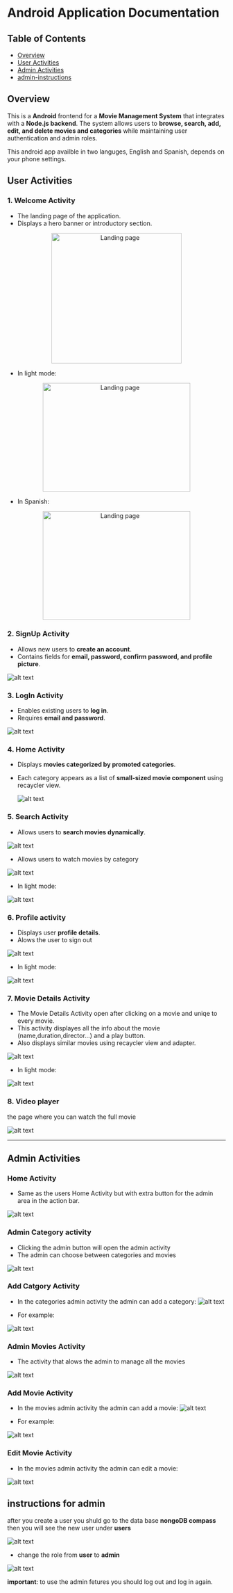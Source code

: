 
# Android Application Documentation
## Table of Contents
- [Overview](#Overview)
- [User Activities](#user-activities)
- [Admin Activities](#admin-activities)
- [admin-instructions](#instructions-for-admin)

## Overview
This is a **Android** frontend for a **Movie Management System** that integrates with a **Node.js backend**. The system allows users to **browse, search, add, edit, and delete movies and categories** while maintaining user authentication and admin roles.

This android app availble in two languges, English and Spanish, depends on your phone settings.

## User Activities

### 1. Welcome Activity
- The landing page of the application.
- Displays a hero banner or introductory section.

<p align="center">
  <img src="androidDoc/landing_page.jpg" alt="Landing page" width="300"/>
</p>

- In light mode:

<p align="center">
  <img src="androidDoc/landing_page_light.jpg" alt="Landing page" width="340" height="250"/>
</p>

- In Spanish:

 <p align="center">
  <img src="androidDoc/landing_page_spanish.jpg" alt="Landing page" width="340" height="250"/>
</p> 


### 2. SignUp Activity
- Allows new users to **create an account**.
- Contains fields for **email, password, confirm password, and profile picture**.

![alt text](androidDoc/sign_up_activity.jpg)

### 3. LogIn Activity
- Enables existing users to **log in**.
- Requires **email and password**.

![alt text](androidDoc/log_in_activity.jpg)

### 4. Home Activity
- Displays **movies categorized by promoted categories**.
- Each category appears as a list of **small-sized movie component** using recaycler view.

  ![alt text](androidDoc/home_activity_user.png)


### 5. Search Activity
- Allows users to **search movies dynamically**.


![alt text](androidDoc/search_activity.png)

- Allows users to watch movies by category

![alt text](androidDoc/category_activity.png)


- In light mode:

![alt text](androidDoc/search_movie_light.png)

### 6. Profile activity
- Displays user **profile details**.
- Alows the user to sign out 

![alt text](androidDoc/user_details.png)

- In light mode:

![alt text](androidDoc/user_details_light.png)
 
 ### 7. Movie Details Activity

 - The Movie Details Activity open after clicking on a movie and uniqe to every movie.
 - This activity displayes all the info about the movie (name,duration,director...) and a play button. 
 - Also displays similar movies using recaycler view and adapter.

![alt text](androidDoc/movie_details_activity.png)

- In light mode:

![alt text](androidDoc/movie_details_light.png)

### 8. Video player
the page where you can watch the full movie

![alt text](androidDoc/video_player_activity.png)

---
    



## Admin Activities

### Home Activity

- Same as the users Home Activity but with extra button for the admin area in the action bar. 

![alt text](androidDoc/home_activity_admin.png)


### Admin Category activity 
- Clicking the admin button will open the admin activity
- The admin can choose between categories and movies 

![alt text](androidDoc/admin_categories.jpg)

### Add Catgory Activity
- In the categories admin activity the admin can add a category:
 ![alt text](androidDoc/admin_add_category.jpg)

- For example:

![alt text](androidDoc/admin_add_category_example.jpg)

### Admin Movies Activity
- The activity that alows the admin to manage all the movies 

![alt text](androidDoc/movies_activity.png)


### Add Movie Activity
- In the movies admin activity the admin can add a movie:
 ![alt text](androidDoc/admin_add_movie.jpg)

- For example:

![alt text](androidDoc/admin_add_movie_example.jpg)

### Edit Movie Activity
- In the movies admin activity the admin can edit a movie:

 ![alt text](androidDoc/admin_edit_movie.jpg)


## instructions for admin 
after you create a user you shuld go to the data base **nongoDB compass** 
then you will see the new user under **users** 

![alt text](webDoc/user.png)

- change the role from **user** to **admin** 

![alt text](webDoc/admin.png)

**important**: to use the admin fetures you should log out and log in again. 
